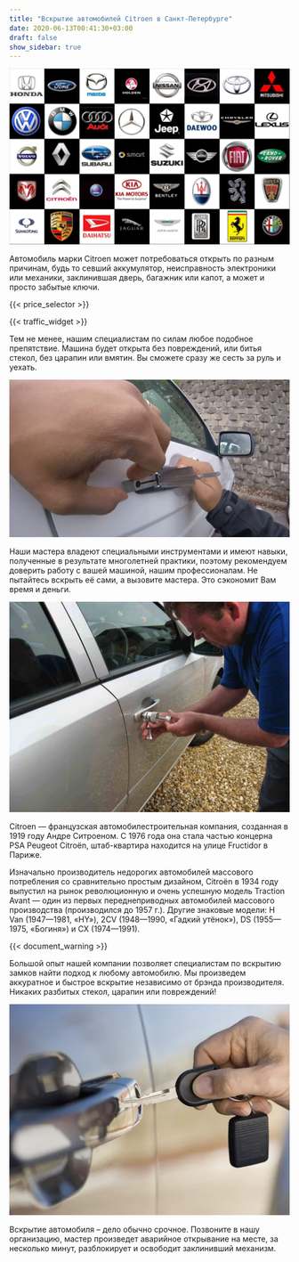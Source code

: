 ```yaml
---
title: "Вскрытие автомобилей Citroen в Санкт-Петербурге"
date: 2020-06-13T00:41:30+03:00
draft: false
show_sidebar: true
---
```


![логотипы авто](../car_logo.jpg)

Автомобиль марки Citroen может потребоваться открыть по разным причинам, будь то севший аккумулятор, неисправность электроники или механики, заклинившая дверь, багажник или капот, а может и просто забытые ключи. 

{{< price_selector >}}

{{< traffic_widget >}}

Тем не менее, нашим специалистам по силам любое подобное препятствие. Машина будет открыта без повреждений, или битья стекол, без царапин или вмятин. Вы сможете сразу же сесть за руль и уехать.

![вскрытие машины без повреждений](../car.jpg)

Наши мастера владеют специальными инструментами и имеют навыки, полученные в результате многолетней практики, поэтому рекомендуем доверить работу с вашей машиной, нашим профессионалам. Не пытайтесь вскрыть её сами, а вызовите мастера. Это сэкономит Вам время и деньги.

![процесс вскртия авто](../car_open.jpg)

Citroen — французская автомобилестроительная компания, созданная в 1919 году Андре Ситроеном. С 1976 года она стала частью концерна PSA Peugeot Citroën, штаб-квартира находится на улице Fructidor в Париже.

Изначально производитель недорогих автомобилей массового потребления со сравнительно простым дизайном, Citroën в 1934 году выпустил на рынок революционную и очень успешную модель Traction Avant — один из первых переднеприводных автомобилей массового производства (производился до 1957 г.). Другие знаковые модели: H Van (1947—1981, «HY»), 2CV (1948—1990, «Гадкий утёнок»), DS (1955—1975, «Богиня») и CX (1974—1991). 

{{< document_warning >}}

Большой опыт нашей компании позволяет специалистам по вскрытию замков найти подход к любому автомобилю. Мы произведем аккуратное и быстрое вскрытие независимо от брэнда производителя. Никаких разбитых стекол, царапин или повреждений! 

![ключ от авто](../car_key.jpg)

Вскрытие автомобиля – дело обычно срочное. Позвоните в нашу организацию, мастер произведет аварийное открывание на месте, за несколько минут, разблокирует и освободит заклинивший механизм.
